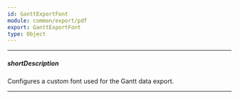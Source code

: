 ```yaml
---
id: GanttExportFont
module: common/export/pdf
export: GanttExportFont
type: Object
---
```

---
##### shortDescription
Configures a custom font used for the Gantt data export.

---
